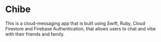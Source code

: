 # Chibe
This is a cloud-messaging app that is built using Swift, Ruby, Cloud Firestore and Firebase Authentication, that allows users to chat and vibe with their friends and family. 
